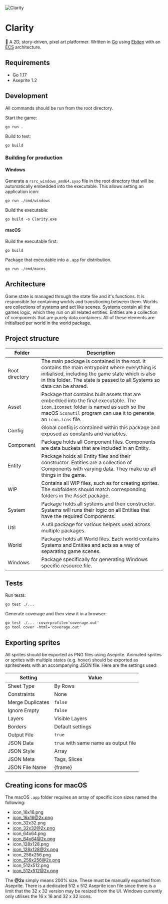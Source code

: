 ![Clarity](https://raw.githubusercontent.com/leviceccato/clarity/main/banner.png)

# Clarity

🌿 A 2D, story-driven, pixel art platformer. Written in [Go](https://golang.org) using [Ebiten](https://ebiten.org) with an [ECS](https://en.wikipedia.org/wiki/Entity_component_system) architecture.

## Requirements

- Go 1.17
- Aseprite 1.2

## Development

All commands should be run from the root directory.

Start the game:
```
go run .
```

Build to test:
```
go build
```

### Building for production

#### Windows

Generate a `rsrc_windows_amd64.syso` file in the root directory that will be automatically embedded into the executable. This allows setting an application icon:
```
go run ./cmd/windows
```

Build the executable:
```
go build -o Clarity.exe
```

#### macOS

Build the executable first:
```
go build
```

Package that executable into a `.app` for distribution.
```
go run ./cmd/macos
```

## Architecture

Game state is managed through the state file and it's functions. It is responsible for containing worlds and transitioning between them. Worlds are collections of systems and act like scenes. Systems contain all the games logic, which they run on all related entities. Entities are a collection of components that are purely data containers. All of these elements are initialised per world in the world package.

## Project structure

Folder | Description
--- | ---
Root directory | The main package is contained in the root. It contains the main entrypoint where everything is initialised, including the game state which is also in this folder. The state is passed to all Systems so data can be shared.
Asset | Package that contains built assets that are embedded into the final executable. The `icon.iconset` folder is named as such so the macOS `iconutil` program can use it to generate an `icon.icns` file.
Config | Global config is contained within this package and exposed as constants and variables.
Component | Package holds all Component files. Components are data buckets that are included in an Entity.
Entity | Package holds all Entity files and their constructor. Entities are a collection of Components with varying data. They make up all things in the game.
WIP | Contains all WIP files, such as for creating sprites. The subfolders should match corresponding folders in the Asset package.
System | Package holds all systems and their constructor. Systems will runs their logic on all Entities that have the required Components.
Util | A util package for various helpers used across multiple packages.
World | Package holds all World files. Each world contains Systems and Entities and acts as a way of separating game scenes.
Windows | Package specifically for generating Windows specific resource file.

## Tests

Run tests:
```
go test ./...
```

Generate coverage and then view it in a browser:
```
go test ./... -coverprofile='coverage.out'
go tool cover -html='coverage.out'
```

## Exporting sprites

All sprites should be exported as PNG files using Aseprite. Animated sprites or sprites with multiple states (e.g. hover) should be exported as spritesheets with an accompanying JSON file. Here are the settings used:

Setting | Value
--- | ---
Sheet Type | By Rows
Constraints | None
Merge Duplicates | `false`
Ignore Empty | `false`
Layers | Visible Layers
Borders | Default settings
Output File | `true`
JSON Data | `true` with same name as output file
JSON Style | Array
JSON Meta | Tags, Slices
JSON File Name | {frame}

## Creating icons for macOS

The macOS `.app` folder requires an array of specific icon sizes named the following:

- icon_16x16.png
- icon_16x16@2x.png
- icon_32x32.png
- icon_32x32@2x.png
- icon_64x64.png
- icon_64x64@2x.png
- icon_128x128.png
- icon_128x128@2x.png
- icon_256x256.png
- icon_256x256@2x.png
- icon_512x512.png
- icon_512x512@2x.png

The **@2x** simply means 200% size. These must be manually exported from Aseprite. There is a dedicated 512 x 512 Aseprite icon file since there is a limit that the 32 x 32 version may be resized from the UI. Windows currently only utilises the 16 x 16 and 32 x 32 icons.